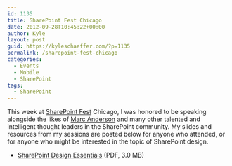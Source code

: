 ```yaml
---
id: 1135
title: SharePoint Fest Chicago
date: 2012-09-28T10:45:22+00:00
author: Kyle
layout: post
guid: https://kyleschaeffer.com/?p=1135
permalink: /sharepoint-fest-chicago
categories:
  - Events
  - Mobile
  - SharePoint
tags:
  - SharePoint
---
```

This week at [SharePoint Fest](http://www.sharepointfest.com/portal/) Chicago, I was honored to be speaking alongside the likes of [Marc Anderson](http://sympmarc.com/) and many other talented and intelligent thought leaders in the SharePoint community. My slides and resources from my sessions are posted below for anyone who attended, or for anyone who might be interested in the topic of SharePoint design.

* [SharePoint Design Essentials](/assets/downloads/SharePoint-Design-Essentials.pdf) (PDF, 3.0 MB)
